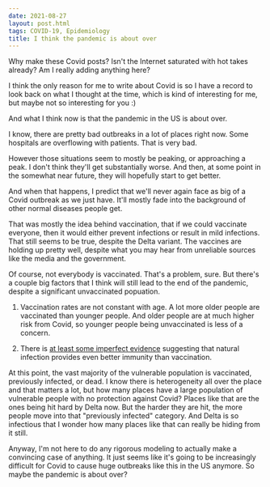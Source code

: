 ```yaml
---
date: 2021-08-27
layout: post.html
tags: COVID-19, Epidemiology
title: I think the pandemic is about over
---
```


Why make these Covid posts? Isn't the Internet saturated with hot takes already? Am I really adding anything here?

I think the only reason for me to write about Covid is so I have a record to look back on what I thought at the time, which is kind of interesting for me, but maybe not so interesting for you :)

And what I think now is that the pandemic in the US is about over.

<!--more-->

I know, there are pretty bad outbreaks in a lot of places right now. Some hospitals are overflowing with patients. That is very bad.

However those situations seem to mostly be peaking, or approaching a peak. I don't think they'll get substantially worse. And then, at some point in the somewhat near future, they will hopefully start to get better.

And when that happens, I predict that we'll never again face as big of a Covid outbreak as we just have. It'll mostly fade into the background of other normal diseases people get.

That was mostly the idea behind vaccination, that if we could vaccinate everyone, then it would either prevent infections or result in mild infections. That still seems to be true, despite the Delta variant. The vaccines are holding up pretty well, despite what you may hear from unreliable sources like the media and the government.

Of course, not everybody is vaccinated. That's a problem, sure. But there's a couple big factors that I think will still lead to the end of the pandemic, despite a significant unvaccinated popuation.

1. Vaccination rates are not constant with age. A lot more older people are vaccinated than younger people. And older people are at much higher risk from Covid, so younger people being unvaccinated is less of a concern.

2. There is [at least some imperfect evidence](https://www.medrxiv.org/content/10.1101/2021.08.24.21262415v1) suggesting that natural infection provides even better immunity than vaccination.

At this point, the vast majority of the vulnerable population is vaccinated, previously infected, or dead. I know there is heterogeneity all over the place and that matters a lot, but how many places have a large population of vulnerable people with no protection against Covid? Places like that are the ones being hit hard by Delta now. But the harder they are hit, the more people move into that "previously infected" category. And Delta is so infectious that I wonder how many places like that can really be hiding from it still.

Anyway, I'm not here to do any rigorous modeling to actually make a convincing case of anything. It just seems like it's going to be increasingly difficult for Covid to cause huge outbreaks like this in the US anymore. So maybe the pandemic is about over?
